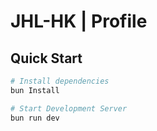 # JHL-HK | Profile

## Quick Start

```bash
# Install dependencies
bun Install

# Start Development Server
bun run dev
```
